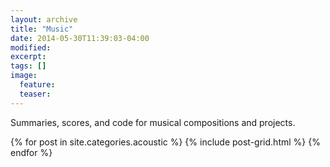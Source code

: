 ```yaml
---
layout: archive
title: "Music"
date: 2014-05-30T11:39:03-04:00
modified:
excerpt: 
tags: []
image:
  feature:
  teaser:
---
```


Summaries, scores, and code for musical compositions and projects.

<div class="tiles">
{% for post in site.categories.acoustic %}
  {% include post-grid.html %}
{% endfor %}
</div><!-- /.tiles -->

